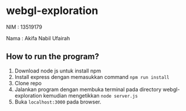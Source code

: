 # webgl-exploration

NIM   : 13519179

Nama  : Akifa Nabil Ufairah


## How to run the program?
1. Download node js untuk install npm
2. Install express dengan memasukkan command `npm run install`
3. Clone repo
4. Jalankan program dengan membuka terminal pada directory webgl-exploration kemudian mengetikkan `node server.js`
5. Buka `localhost:3000` pada browser.
